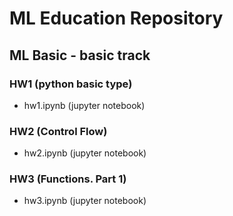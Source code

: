 # ML Education Repository

## ML Basic - basic track

### HW1 (python basic type)

- hw1.ipynb (jupyter notebook)

### HW2 (Control Flow)

- hw2.ipynb (jupyter notebook)

### HW3 (Functions. Part 1)

- hw3.ipynb (jupyter notebook)
